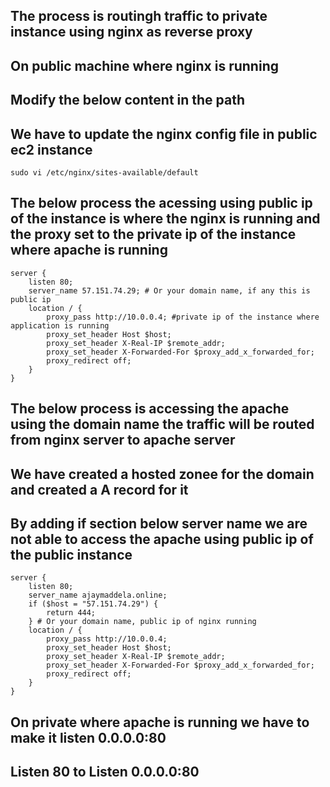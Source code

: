 ## The process is routingh traffic to private instance using nginx as reverse proxy
## On public machine where nginx is running 
## Modify the below content in the path
## We have to update the nginx config file in public ec2 instance
```
sudo vi /etc/nginx/sites-available/default
```
## The below process the acessing using public ip of the instance is where the nginx is running and the proxy set to the private ip of the instance where apache is running

```
server {
    listen 80;
    server_name 57.151.74.29; # Or your domain name, if any this is public ip 
    location / {
        proxy_pass http://10.0.0.4; #private ip of the instance where application is running
        proxy_set_header Host $host;
        proxy_set_header X-Real-IP $remote_addr;
        proxy_set_header X-Forwarded-For $proxy_add_x_forwarded_for;
        proxy_redirect off;
    }
}
```

## The below process is accessing the apache using the domain name the traffic will be routed from nginx server to apache server
## We have created a hosted zonee for the domain and created a A record for it
## By adding if section below server name we are not able to access the apache using public ip of the public instance 
```
server {
    listen 80;
    server_name ajaymaddela.online;
    if ($host = "57.151.74.29") {
        return 444;
    } # Or your domain name, public ip of nginx running 
    location / {
        proxy_pass http://10.0.0.4;
        proxy_set_header Host $host;
        proxy_set_header X-Real-IP $remote_addr;
        proxy_set_header X-Forwarded-For $proxy_add_x_forwarded_for;
        proxy_redirect off;
    }
}
```


## On private where apache is running we have to make it listen 0.0.0.0:80
## Listen 80 to Listen 0.0.0.0:80